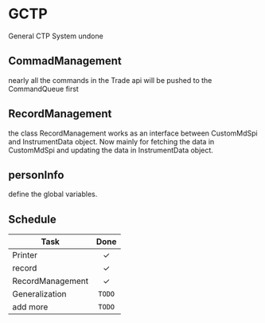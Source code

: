 # GCTP
General CTP System undone

## CommadManagement
nearly all the commands in the Trade api will be pushed to the CommandQueue first

## RecordManagement
the class RecordManagement works as an interface between CustomMdSpi and InstrumentData object. Now mainly for fetching the data in CustomMdSpi and updating the data in InstrumentData object.

## personInfo
define the global variables.

## Schedule

| Task | Done |
| ---  | :---: |
| Printer  | ✓ |
| record  | ✓ |
| RecordManagement  | ✓ |
| Generalization | `TODO` |
| add more  | `TODO` |

